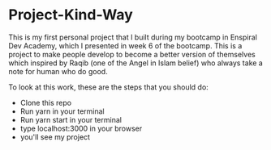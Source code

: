 # Project-Kind-Way
This is my first personal project that I built during my bootcamp in Enspiral Dev Academy, which I presented in week 6 of the bootcamp. This is a project to make people develop to become a better version of themselves which inspired by Raqib (one of the Angel in Islam belief) who always take a note for human who do good. 


To look at this work, these are the steps that you should do:
- Clone this repo
- Run yarn in your terminal
- Run yarn start in your terminal
- type localhost:3000 in your browser
- you'll see my project
